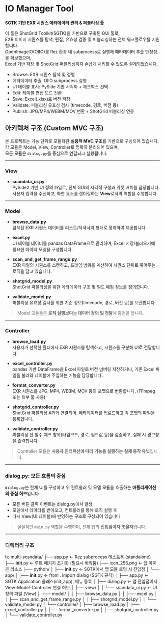 

# IO Manager Tool  
**SGTK 기반 EXR 시퀀스 메타데이터 관리 & 퍼블리싱 툴**

이 툴은 ShotGrid Toolkit(SGTK)을 기반으로 구축된 GUI 툴로,  
EXR 이미지 시퀀스를 탐색, 편집, 유효성 검증 및 퍼블리싱하는 전체 워크플로우를 지원합니다.  
OpenImageIO(OIIO)를 Rez 환경 내 subprocess로 실행해 메타데이터 추출 안정성을 확보했으며,  
Excel 기반 저장 및 ShotGrid 퍼블리싱까지 손쉽게 처리할 수 있도록 설계되었습니다.


- Browse: EXR 시퀀스 탐색 및 정렬
- 메타데이터 추출: OIIO subprocess 실행
- UI 테이블 표시: PySide 기반 시각화 + 체크박스 선택
- Edit: 테이블 편집 모드 전환
- Save: Excel(.xlsx)로 버전 저장
- Validate: 퍼블리싱 유효성 검사 (timecode, 경로, 버전 등)
- Publish: JPG/MP4/WEBM/MOV 변환 + ShotGrid 퍼블리싱 연동


## 아키텍처 구조 (Custom MVC 구조)

본 프로젝트는 기능 단위로 모듈화된 **실용적 MVC 구조**를 기반으로 구성되어 있습니다.  
각 모듈은 Model, View, Controller로 명확히 분리되어 있으며,  
모든 모듈은 `dialog.py`를 중심으로 연결되고 실행됩니다.

---
### View

- **scandata_ui.py**  
  PySide2 기반 UI 정의 파일로, 전체 GUI의 시각적 구성과 위젯 배치를 담당합니다.  
  사용자 입력을 수신하고, 화면 요소를 렌더링하는 **View**로서의 역할을 수행합니다.

---
### Model

- **browse_data.py**  
  탐색된 EXR 시퀀스 데이터를 리스트/딕셔너리 형태로 정리하여 제공합니다.

- **excel.py**  
  UI 테이블 데이터를 pandas DataFrame으로 관리하며, Excel 저장/불러오기에 필요한 데이터 모델을 구성합니다.

- **scan_and_get_frame_range.py**  
  EXR 파일의 시퀀스를 스캔하고, 프레임 범위를 계산하여 시퀀스 단위로 묶어주는 로직을 담고 있습니다.

- **shotgrid_model.py**  
  ShotGrid 퍼블리싱을 위한 메타데이터 구조 및 필드 매핑 정보를 정의합니다.

- **validate_model.py**  
  퍼블리싱 유효성 검사를 위한 기준 정보(timecode, 경로, 버전 등)를 보관합니다.

> Model 모듈들은 **로직 실행보다는 데이터 정의 및 전달**에 중점을 둡니다.

---
### Controller

- **browse_load.py**  
  사용자가 선택한 폴더에서 EXR 시퀀스를 탐색하고, 시퀀스를 구분해 UI로 전달합니다.

- **excel_controller.py**  
  pandas 기반 DataFrame을 Excel 파일로 버전 넘버링 저장하거나, 기존 Excel 파일을 불러와 테이블에 주입하는 기능을 담당합니다.

- **format_converter.py**  
  EXR 시퀀스를 JPG, MP4, WEBM, MOV 등의 포맷으로 변환합니다. (FFmpeg 또는 외부 툴 사용)

- **shotgrid_controller.py**  
  ShotGrid 퍼블리싱 API와 연결되어, 메타데이터를 업로드하고 각 포맷의 파일을 등록합니다.

- **validate_controller.py**  
  퍼블리싱 전 필수 체크 항목(타임코드, 경로, 필드값 등)을 검증하고, 실패 시 경고창을 출력합니다.

> Controller 모듈은 **사용자 인터랙션에 따라 기능을 실행하는 실제 동작 유닛**입니다.

---
### dialog.py: 모든 흐름의 중심

`dialog.py`는 전체 UI를 구성하고 위 컨트롤러 및 모델 모듈을 호출하는 **애플리케이션의 중심 허브**입니다.

- 모든 버튼 클릭 이벤트는 dialog.py에서 발생
- 모델에서 데이터를 받아오고, 컨트롤러를 통해 로직 실행 후
- 다시 View(UI 테이블)에 반영하는 구조로 구성되어 있습니다

> 실질적인 `main.py` 역할을 수행하며, 전체 앱의 **진입점이자 조율자**입니다.

---
### 디렉터리 구조 
tk-multi-scandata/
├── app.py                        ← Rez subprocess 테스트용 (standalone)
├── __init__.py                   ← 루트 패키지 초기화 (필요시 비워둠)
├── icon_256.png                  ← 앱 아이콘 리소스
├── python/
│   ├── __init__.py               ← SGTK에서 앱 모듈 로딩 시 진입점
│   └── app/
│       ├── __init__.py           ← from . import dialog (SGTK 규칙)
│       ├── app.py                ← SGTK Application 클래스(init_app), 메뉴 등록
│       ├── dialog.py             ← 앱 진입점이자 View-Model-Controller 연결 허브
│       ├── view/
│       │   └── scandata_ui.py    ← UI 정의 파일 (View)
│       ├── model/
│       │   ├── browse_data.py
│       │   ├── excel.py
│       │   ├── scan_and_get_frame_range.py
│       │   ├── shotgrid_model.py
│       │   └── validate_model.py
│       └── controller/
│           ├── browse_load.py
│           ├── excel_controller.py
│           ├── format_converter.py
│           ├── shotgrid_controller.py
│           └── validate_controller.py


<!-- 본 프로젝트는 기능 분리와 유지보수를 고려한 디렉터리 구조로 구성되어 있습니다.

- `app.py` : Rez 환경에서 OIIO subprocess 테스트용 standalone 실행 스크립트입니다.
- `python/app/app.py` : SGTK Application 클래스가 정의된 진입점 파일로, 앱 초기화 및 메뉴 등록을 담당합니다.
- `python/app/dialog.py` : View-Model-Controller를 연결하는 **중앙 허브**로, 사용자의 모든 액션이 이곳을 통해 조율됩니다.
- `python/app/view/` : PySide2 기반 UI 구성 요소를 정의합니다.
- `python/app/model/` : 데이터 구조 및 시퀀스 정보, 퍼블리싱 조건 등을 보관합니다.
- `python/app/controller/` : 사용자 액션에 따른 기능 실행 로직을 분리한 컨트롤러 모듈입니다. -->
